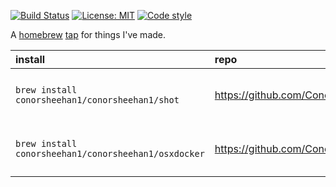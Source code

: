 [![Build Status](https://github.com/ConorSheehan1/homebrew-ConorSheehan1/workflows/ci/badge.svg)](https://github.com/ConorSheehan1/homebrew-ConorSheehan1/actions/)
[![License: MIT](https://img.shields.io/badge/License-MIT-yellow.svg)](https://opensource.org/licenses/MIT)
[![Code style](https://img.shields.io/badge/code_style-rubocop-black.svg)](https://github.com/rubocop-hq/rubocop)

A [homebrew](https://docs.brew.sh/) [tap](https://docs.brew.sh/How-to-Create-and-Maintain-a-Tap) for things I've made.

|install|repo|description|version|
|:-|:-|:-|:-|
|`brew install conorsheehan1/conorsheehan1/shot`|https://github.com/ConorSheehan1/shot|Screenshot Helper for OSX Terminal|2.0.1|
|`brew install conorsheehan1/conorsheehan1/osxdocker`|https://github.com/ConorSheehan1/osxdocker|A CLI for working with docker on OSX|0.1.3|